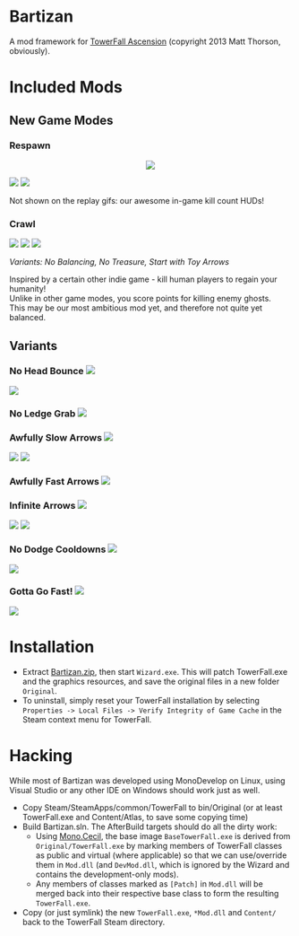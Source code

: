 # Bartizan

A mod framework for [TowerFall Ascension](http://www.towerfall-game.com/) (copyright 2013 Matt Thorson, obviously).

# Included Mods

## New Game Modes

### Respawn
<p align="center">
  <img src="img/respawn.png?raw=true"/>
</p>


![](img/respawn.gif?raw=true)
![](img/respawn2.gif?raw=true)

Not shown on the replay gifs: our awesome in-game kill count HUDs!

### Crawl

![](img/crawl.png?raw=true)
![](img/crawl.gif?raw=true)
![](img/crawl2.gif?raw=true)

*Variants: No Balancing, No Treasure, Start with Toy Arrows*

Inspired by a certain other indie game - kill human players to regain your humanity!  
Unlike in other game modes, you score points for killing enemy ghosts.  
This may be our most ambitious mod yet, and therefore not quite yet balanced.

## Variants

### No Head Bounce ![](Mod/Content/Atlas/menuAtlas/variants/noHeadBounce.png?raw=true)

![](img/noHeadBounce.gif?raw=true)

### No Ledge Grab ![](Mod/Content/Atlas/menuAtlas/variants/noLedgeGrab.png?raw=true)

### Awfully Slow Arrows ![](Mod/Content/Atlas/menuAtlas/variants/awfullySlowArrows.png?raw=true)

![](img/awfullySlowArrows2.gif?raw=true)
![](img/awfullySlowArrows.gif?raw=true)

### Awfully Fast Arrows ![](Mod/Content/Atlas/menuAtlas/variants/awfullyFastArrows.png?raw=true)

### Infinite Arrows ![](Mod/Content/Atlas/menuAtlas/variants/infiniteArrows.png?raw=true)

![](img/infiniteArrows.gif?raw=true)
![](img/infiniteArrows2.gif?raw=true)

### No Dodge Cooldowns ![](Mod/Content/Atlas/menuAtlas/variants/noDodgeCooldowns.png?raw=true)

![](img/noDodgeCooldown.gif?raw=true)

### Gotta Go Fast! ![](Mod/Content/Atlas/menuAtlas/variants/gottaGoFast.png?raw=true)

![](img/gottagofast.gif?raw=true)

Installation
============

* Extract [Bartizan.zip](), then start `Wizard.exe`. This will patch TowerFall.exe and the graphics resources, and save the original files in a new folder `Original`.
* To uninstall, simply reset your TowerFall installation by selecting `Properties -> Local Files -> Verify Integrity of Game Cache` in the Steam context menu for TowerFall.

Hacking
=======

While most of Bartizan was developed using MonoDevelop on Linux, using Visual Studio or any other IDE on Windows should work just as well.

* Copy Steam/SteamApps/common/TowerFall to bin/Original (or at least TowerFall.exe and Content/Atlas, to save some copying time)
* Build Bartizan.sln. The AfterBuild targets should do all the dirty work:
  * Using [Mono.Cecil](https://github.com/jbevain/cecil), the base image `BaseTowerFall.exe` is derived from `Original/TowerFall.exe` by marking members of TowerFall classes as public and virtual (where applicable) so that we can use/override them in `Mod.dll` (and `DevMod.dll`, which is ignored by the Wizard and contains the development-only mods).
  * Any members of classes marked as `[Patch]` in `Mod.dll` will be merged back into their respective base class to form the resulting `TowerFall.exe`.
* Copy (or just symlink) the new `TowerFall.exe`, `*Mod.dll` and `Content/` back to the TowerFall Steam directory.

